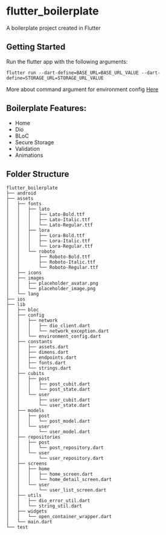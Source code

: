 # flutter_boilerplate

A boilerplate project created in Flutter

## Getting Started

Run the flutter app with the following arguments:

```
flutter run --dart-define=BASE_URL=BASE_URL_VALUE --dart-define=STORAGE_URL=STORAGE_URL_VALUE
```

More about command argument for environment config
[Here](https://itnext.io/flutter-1-17-no-more-flavors-no-more-ios-schemas-command-argument-that-solves-everything-8b145ed4285d)

## Boilerplate Features:
- Home
- Dio
- BLoC
- Secure Storage
- Validation
- Animations

## Folder Structure
```
flutter_boilerplate
├── android
├── assets
│   ├── fonts
│   │   ├── lato
│   │   │   ├── Lato-Bold.ttf
│   │   │   ├── Lato-Italic.ttf
│   │   │   └── Lato-Regular.ttf
│   │   ├── lora
│   │   │   ├── Lora-Bold.ttf
│   │   │   ├── Lora-Italic.ttf
│   │   │   └── Lora-Regular.ttf
│   │   └── roboto
│   │       ├── Roboto-Bold.ttf
│   │       ├── Roboto-Italic.ttf
│   │       └── Roboto-Regular.ttf
│   ├── icons  
│   ├── images 
│   │   ├── placeholder_avatar.png
│   │   └── placeholder_image.png
│   └── lang
├── ios  
├── lib
│   ├── bloc
│   ├── config
│   │   ├── network
│   │   │   ├── dio_client.dart
│   │   │   └── network_exception.dart
│   │   └── environment_config.dart
│   ├── constants
│   │   ├── assets.dart
│   │   ├── dimens.dart
│   │   ├── endpoints.dart
│   │   ├── fonts.dart
│   │   └── strings.dart
│   ├── cubits
│   │   ├── post
│   │   │   ├── post_cubit.dart
│   │   │   └── post_state.dart
│   │   └── user
│   │       ├── user_cubit.dart
│   │       └── user_state.dart
│   ├── models
│   │   ├── post
│   │   │   └── post_model.dart
│   │   └── user
│   │       └── user_model.dart
│   ├── repositories
│   │   ├── post
│   │   │   └── post_repository.dart
│   │   └── user
│   │       └── user_repository.dart
│   ├── screens
│   │   ├── home
│   │   │   ├── home_screen.dart
│   │   │   └── home_detail_screen.dart
│   │   └── user
│   │       └── user_list_screen.dart
│   ├── utils
│   │   ├── dio_error_util.dart
│   │   └── string_util.dart
│   ├── widgets
│   │   └── open_container_wrapper.dart
│   └── main.dart
└── test
```
